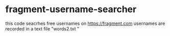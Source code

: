 # fragment-username-searcher
this code seacrhes free usernames on https://fragment.com
usernames are recorded in a text file "words2.txt "
